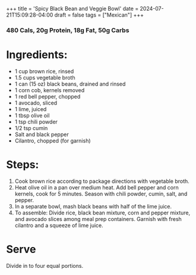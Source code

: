 +++
title = 'Spicy Black Bean and Veggie Bowl'
date = 2024-07-21T15:09:28-04:00
draft = false
tags = ["Mexican"]
+++

### 480 Cals, 20g Protein, 18g Fat, 50g Carbs

# Ingredients:
- 1 cup brown rice, rinsed
- 1.5 cups vegetable broth
- 1 can (15 oz) black beans, drained and rinsed
- 1 corn cob, kernels removed
- 1 red bell pepper, chopped
- 1 avocado, sliced
- 1 lime, juiced
- 1 tbsp olive oil
- 1 tsp chili powder
- 1/2 tsp cumin
- Salt and black pepper
- Cilantro, chopped (for garnish)

# Steps:
1. Cook brown rice according to package directions with vegetable broth.
2. Heat olive oil in a pan over medium heat. Add bell pepper and corn kernels, cook for 5 minutes. Season with chili powder, cumin, salt, and pepper.
3. In a separate bowl, mash black beans with half of the lime juice.
4. To assemble: Divide rice, black bean mixture, corn and pepper mixture, and avocado slices among meal prep containers. Garnish with fresh cilantro and a squeeze of lime juice.

# Serve
Divide in to four equal portions.
